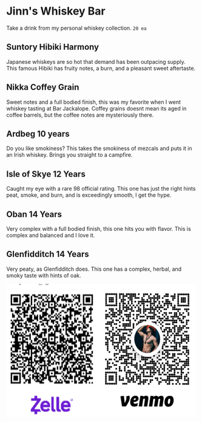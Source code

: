 # Jinn's Whiskey Bar 
Take a drink from my personal whiskey collection. `20 ea`

## Suntory Hibiki Harmony
Japanese whiskeys are so hot that demand has been outpacing supply. This famous Hibiki has fruity notes, a burn, and a pleasant sweet aftertaste.  

## Nikka Coffey Grain
Sweet notes and a full bodied finish, this was my favorite when I went whiskey tasting at Bar Jackalope. Coffey grains doesnt mean its aged in coffee barrels, but the coffee notes are mysteriously there. 

## Ardbeg 10 years
Do you like smokiness? This takes the smokiness of mezcals and puts it in an Irish whiskey. Brings you straight to a campfire. 

## Isle of Skye 12 Years
Caught my eye with a rare 98 official rating.  This one has just the right hints peat, smoke, and burn, and is exceedingly smooth, I get the hype.  

## Oban 14 Years
Very complex with a full bodied finish, this one hits you with flavor. This is complex and balanced and I love it. 

## Glenfidditch 14 Years
Very peaty, as Glenfidditch does. This one has a complex, herbal, and smoky taste with hints of oak. 

<img src= "qr0.jpg" width="500" height="350">